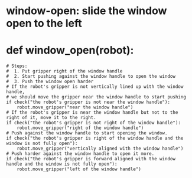 # window-open: slide the window open to the left
# def window_open(robot):
    # Steps:
    #  1. Put gripper right of the window handle
    #  2. Start pushing against the window handle to open the window
    #  3. Push the window open harder
    # If the robot's gripper is not vertically lined up with the window handle,
    # we should move the gripper near the window handle to start pushing
    if check("the robot's gripper is not near the window handle"):
        robot.move_gripper("near the window handle")
    # If the robot's gripper is near the window handle but not to the right of it, move it to the right.
    if check("the robot's gripper is not right of the window handle"):
        robot.move_gripper("right of the window handle")
    # Push against the window handle to start opening the window.
    if check("the robot's gripper is right of the window handle and the window is not fully open"):
        robot.move_gripper("vertically aligned with the window handle")
    # Push harder against the window handle to open it more.
    if check("the robot's gripper is forward aligned with the window handle and the window is not fully open"):
        robot.move_gripper("left of the window handle")